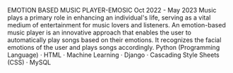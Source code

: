 EMOTION BASED MUSIC PLAYER-EMOSIC
Oct 2022 - May 2023
Music plays a primary role in enhancing an individual's life, serving as a vital medium of entertainment for music lovers and listeners. An emotion-based music player is an innovative approach that enables the user to automatically play songs based on their emotions. It recognizes the facial emotions of the user and plays songs accordingly.
Python (Programming Language) · HTML · Machine Learning · Django · Cascading Style Sheets (CSS) · MySQL
